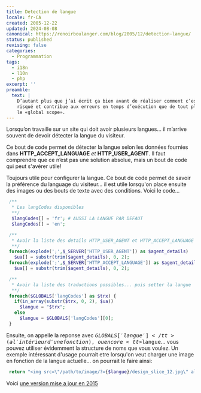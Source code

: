 ```yaml
---
title: Detection de langue
locale: fr-CA
created: 2005-12-22
updated: 2024-08-08
canonical: https://renoirboulanger.com/blog/2005/12/detection-langue/
status: published
revising: false
categories:
  - Programmation
tags:
  - i18n
  - l10n
  - php
excerpt: ''
preamble:
  text: |
    D’autant plus que j’ai écrit ça bien avant de réaliser comment c’est très
    risqué et contribue aux erreurs en temps d’exécution que de tout placer dans
    le «global scope».
---
```


Lorsqu’on travaille sur un site qui doit avoir plusieurs langues... il m’arrive
souvent de devoir détecter la langue du visiteur.

Ce bout de code permet de détecter la langue selon les données fournies dans
<strong>HTTP_ACCEPT_LANGUAGE</strong> <em>et</em>
<strong>HTTP_USER_AGENT</strong>. Il faut comprendre que ce n’est pas une
solution absolue, mais un bout de code qui peut s'avérer utile!

<!--more-->

Toujours utile pour configurer la langue. Ce bout de code permet de savoir la
préférence du language du visiteur... il est utile lorsqu'on place ensuite des
images ou des bouts de texte avec des conditions. Voici le code...

```php
 /**
  * Les langCodes disponibles
  **/
  $langCodes[] = 'fr'; # AUSSI LA LANGUE PAR DEFAUT
  $langCodes[] = 'en';

 /**
  * Avoir la liste des details HTTP_USER_AGENT et HTTP_ACCEPT_LANGUAGE dans $ua
  **/
 foreach(explode(';',$_SERVER['HTTP_USER_AGENT']) as $agent_details)
   $ua[] = substr(trim($agent_details), 0, 2);
 foreach(explode(';',$_SERVER['HTTP_ACCEPT_LANGUAGE']) as $agent_details)
   $ua[] = substr(trim($agent_details), 0, 2);

 /**
  * Avoir la liste des traductions possibles... puis setter la langue
  **/
 foreach($GLOBALS['langCodes'] as $trx) {
   if(in_array(substr($trx, 0, 2), $ua))
     $langue = "$trx";
   else
     $langue = $GLOBALS['langCodes'][0];
 }
```

Ensuite, on appelle la reponse avec
<tt>$GLOBALS['langue']</tt> (a l'intérieur d'une fonction), ou encore <tt>$langue</tt>...
vous pouvez utiliser évidemment la structure de noms que vous voulez. Un exemple
intéressant d'usage pourrait etre lorsqu'on veut charger une image en fonction
de la langue actuelle... on pourrait le faire ainsi:

```php
 return "<img src=\"/path/to/image/?={$langue}/design_slice_12.jpg\" alt=\"Welcome\" border=\"0\" />";
```


Voici [une version mise a jour en 2015][wphttpsupportedlanguagechooser]
<script src="https://gist.github.com/renoirb/88a6065f7dffeea77333.js"></script>


[wphttpsupportedlanguagechooser]:
  https://gist.github.com/renoirb/88a6065f7dffeea77333
  'Détection de langue en utilisant les entêtes HTTP Accept-Language'
